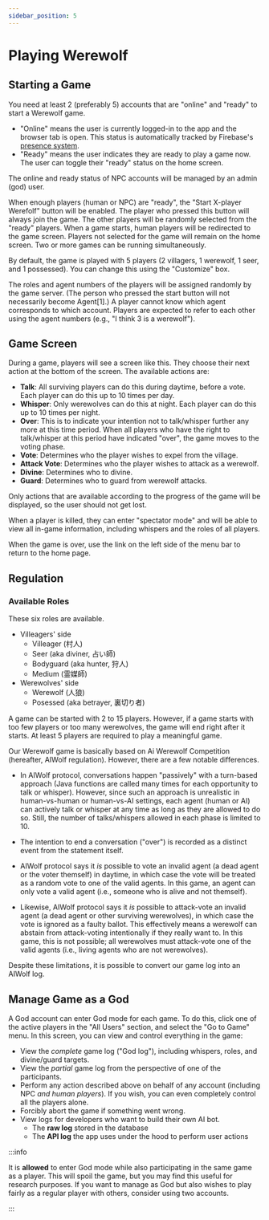 ```yaml
---
sidebar_position: 5
---
```


# Playing Werewolf

## Starting a Game

You need at least 2 (preferably 5) accounts that are "online" and "ready" to start a Werewolf game.

- "Online" means the user is currently logged-in to the app and the browser tab is open. This status is automatically tracked by Firebase's [presence system](https://firebase.google.com/docs/database/web/offline-capabilities).
- "Ready" means the user indicates they are ready to play a game now. The user can toggle their "ready" status on the home screen.

The online and ready status of NPC accounts will be managed by an admin (god) user.

When enough players (human or NPC) are "ready", the "Start X-player Werefolf" button will be enabled. The player who pressed this button will always join the game. The other players will be randomly selected from the "ready" players. When a game starts, human players will be redirected to the game screen. Players not selected for the game will remain on the home screen. Two or more games can be running simultaneously.

By default, the game is played with 5 players (2 villagers, 1 werewolf, 1 seer, and 1 possessed). You can change this using the "Customize" box.

The roles and agent numbers of the players will be assigned randomly by the game server. (The person who pressed the start button will not necessarily become Agent\[1\].) A player cannot know which agent corresponds to which account. Players are expected to refer to each other using the agent numbers (e.g., "I think 3 is a werewolf").

## Game Screen

During a game, players will see a screen like this. They choose their next action at the bottom of the screen. The available actions are:

- **Talk**: All surviving players can do this during daytime, before a vote. Each player can do this up to 10 times per day.
- **Whisper**: Only werewolves can do this at night. Each player can do this up to 10 times per night.
- **Over**: This is to indicate your intention not to talk/whisper further any more at this time period. When all players who have the right to talk/whisper at this period have indicated "over", the game moves to the voting phase.
- **Vote**: Determines who the player wishes to expel from the village.
- **Attack Vote**: Determines who the player wishes to attack as a werewolf.
- **Divine**: Determines who to divine.
- **Guard**: Determines who to guard from werewolf attacks.

Only actions that are available according to the progress of the game will be displayed, so the user should not get lost.

When a player is killed, they can enter "spectator mode" and will be able to view all in-game information, including whispers and the roles of all players.

When the game is over, use the link on the left side of the menu bar to return to the home page.

## Regulation

### Available Roles

These six roles are available.

- Villeagers' side
  - Villeager (村人)
  - Seer (aka diviner, 占い師)
  - Bodyguard (aka hunter, 狩人)
  - Medium (霊媒師)
- Werewolves' side
  - Werewolf (人狼)
  - Posessed (aka betrayer, 裏切り者)

A game can be started with 2 to 15 players. However, if a game starts with too few players or too many werewolves, the game will end right after it starts. At least 5 players are required to play a meaningful game.

Our Werewolf game is basically based on Ai Werewolf Competition (hereafter, AIWolf regulation). However, there are a few notable differences.

- In AIWolf protocol, conversations happen "passively" with a turn-based approach (Java functions are called many times for each opportunity to talk or whisper). However, since such an approach is unrealistic in human-vs-human or human-vs-AI settings, each agent (human or AI) can actively talk or whisper at any time as long as they are allowed to do so. Still, the number of talks/whispers allowed in each phase is limited to 10.

- The intention to end a conversation ("over") is recorded as a distinct event from the statement itself.

- AIWolf protocol says it _is_ possible to vote an invalid agent (a dead agent or the voter themself) in daytime, in which case the vote will be treated as a random vote to one of the valid agents. In this game, an agent can only vote a valid agent (i.e., someone who is alive and not themself).

- Likewise, AIWolf protocol says it _is_ possible to attack-vote an invalid agent (a dead agent or other surviving werewolves), in which case the vote is ignored as a faulty ballot. This effectively means a werewolf can abstain from attack-voting intentionally if they really want to. In this game, this is not possible; all werewolves must attack-vote one of the valid agents (i.e., living agents who are not werewolves).

Despite these limitations, it is possible to convert our game log into an AIWolf log.

## Manage Game as a God

A God account can enter God mode for each game. To do this, click one of the active players in the "All Users" section, and select the "Go to Game" menu. In this screen, you can view and control everything in the game:

- View the _complete_ game log ("God log"), including whispers, roles, and divine/guard targets.
- View the _partial_ game log from the perspective of one of the participants.
- Perform any action described above on behalf of any account (including NPC _and human players_). If you wish, you can even completely control all the players alone.
- Forcibly abort the game if something went wrong.
- View logs for developers who want to build their own AI bot.
  - The **raw log** stored in the database
  - The **API log** the app uses under the hood to perform user actions

:::info

It is **allowed** to enter God mode while also participating in the same game as a player. This will spoil the game, but you may find this useful for research purposes. If you want to manage as God but also wishes to play fairly as a regular player with others, consider using two accounts.

:::
